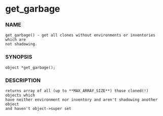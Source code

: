 # get_garbage

### NAME

    get_garbage() - get all clones without environments or inventories which are
    not shadowing.

### SYNOPSIS

    object *get_garbage();

### DESCRIPTION

    returns array of all (up to **MAX_ARRAY_SIZE**) those cloned(!) objects which
    have neither environment nor inventory and aren't shadowing another object
    and haven't object->super set
